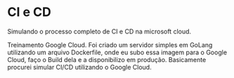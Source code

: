 # CI e CD

Simulando o processo completo de CI e CD na microsoft cloud.

Treinamento Google Cloud. Foi criado um servidor simples em GoLang utilizando um arquivo Dockerfile, onde eu subo essa imagem para o Google Cloud, faço o Build dela e a disponibilizo em produção. Basicamente procurei simular CI/CD utilizando o Google Cloud.
